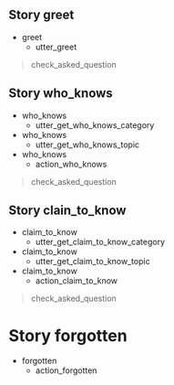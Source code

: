## Story greet 
* greet
   - utter_greet
> check_asked_question

## Story who_knows
* who_knows
    - utter_get_who_knows_category
* who_knows
    - utter_get_who_knows_topic
* who_knows
    - action_who_knows
> check_asked_question

## Story clain_to_know
* claim_to_know
    - utter_get_claim_to_know_category
* claim_to_know
    - utter_get_claim_to_know_topic
* claim_to_know
    - action_claim_to_know
> check_asked_question

# Story forgotten
* forgotten
    - action_forgotten

